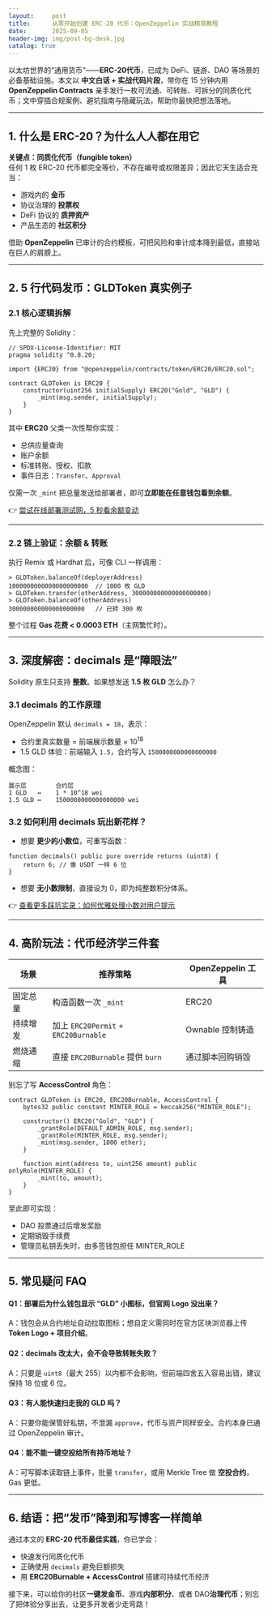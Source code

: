 ```yaml
---
layout:     post
title:      从零开始创建 ERC-20 代币：OpenZeppelin 实战精简教程
date:       2025-09-05
header-img: img/post-bg-desk.jpg
catalog: true
---
```


以太坊世界的“通用货币”——**ERC-20代币**，已成为 DeFi、链游、DAO 等场景的必备基础设施。本文以 **中文白话 + 实战代码片段**，带你在 15 分钟内用 **OpenZeppelin Contracts** 亲手发行一枚可流通、可转账、可拆分的同质化代币；文中穿插合规案例、避坑指南与隐藏玩法，帮助你最快把想法落地。

---

## 1. 什么是 ERC-20？为什么人人都在用它

**关键点：同质化代币（fungible token）**  
任何 1 枚 ERC-20 代币都完全等价，不存在编号或权限差异；因此它天生适合充当：

- 游戏内的 **金币**  
- 协议治理的 **投票权**  
- DeFi 协议的 **质押资产**  
- 产品生态的 **社区积分**

借助 **OpenZeppelin** 已审计的合约模板，可把风险和审计成本降到最低，直接站在巨人的肩膀上。

---

## 2. 5 行代码发币：GLDToken 真实例子

### 2.1 核心逻辑拆解

先上完整的 Solidity：  

```solidity
// SPDX-License-Identifier: MIT
pragma solidity ^0.8.20;

import {ERC20} from "@openzeppelin/contracts/token/ERC20/ERC20.sol";

contract GLDToken is ERC20 {
    constructor(uint256 initialSupply) ERC20("Gold", "GLD") {
        _mint(msg.sender, initialSupply);
    }
}
```

其中 **ERC20** 父类一次性帮你实现：

- 总供应量查询  
- 账户余额  
- 标准转账、授权、扣款  
- 事件日志：`Transfer`、`Approval`

仅需一次 `_mint` 把总量发送给部署者，即可**立即能在任意钱包看到余额**。

👉 [尝试在线部署测试网，5 秒看余额变动](https://okxdog.com/)

---

### 2.2 链上验证：余额 & 转账

执行 Remix 或 Hardhat 后，可像 CLI 一样调用：

```
> GLDToken.balanceOf(deployerAddress)
1000000000000000000000  // 1000 枚 GLD
> GLDToken.transfer(otherAddress, 300000000000000000000)
> GLDToken.balanceOf(otherAddress)
300000000000000000000   // 已转 300 枚
```

整个过程 **Gas 花费 < 0.0003 ETH**（主网繁忙时）。

---

## 3. 深度解密：decimals 是“障眼法”

Solidity 原生只支持 **整数**。如果想发送 **1.5 枚 GLD** 怎么办？

### 3.1 decimals 的工作原理

OpenZeppelin 默认 `decimals = 18`，表示：

- 合约里真实数量 = 前端展示数量 × 10<sup>18</sup>  
- 1.5 GLD 体验：前端输入 `1.5`，合约写入 `1500000000000000000`

概念图：

```
展示层        合约层
1 GLD   ↔    1 * 10^18 wei
1.5 GLD ↔    1500000000000000000 wei
```

### 3.2 如何利用 decimals 玩出新花样？

- 想要 **更少的小数位**，可重写函数：  

```solidity
function decimals() public pure override returns (uint8) {
    return 6; // 像 USDT 一样 6 位
}
```

- 想要 **无小数限制**，直接设为 0，即为纯整数积分体系。

👉 [查看更多踩坑实录：如何优雅处理小数对用户提示](https://okxdog.com/)

---

## 4. 高阶玩法：代币经济学三件套

| 场景 | 推荐策略 | OpenZeppelin 工具 |
|---|---|---|
| 固定总量 | 构造函数一次 `_mint` | ERC20 |
| 持续增发 | 加上 `ERC20Permit` + `ERC20Burnable` | Ownable 控制铸造 |
| 燃烧通缩 | 直接 `ERC20Burnable` 提供 `burn` | 通过脚本回购销毁 |

别忘了写 **AccessControl** 角色：  

```solidity
contract GLDToken is ERC20, ERC20Burnable, AccessControl {
    bytes32 public constant MINTER_ROLE = keccak256("MINTER_ROLE");

    constructor() ERC20("Gold", "GLD") {
        _grantRole(DEFAULT_ADMIN_ROLE, msg.sender);
        _grantRole(MINTER_ROLE, msg.sender);
        _mint(msg.sender, 1000 ether);
    }

    function mint(address to, uint256 amount) public onlyRole(MINTER_ROLE) {
        _mint(to, amount);
    }
}
```

至此即可实现：

- DAO 投票通过后增发奖励  
- 定期销毁手续费  
- 管理员私钥丢失时，由多签钱包担任 MINTER_ROLE

---

## 5. 常见疑问 FAQ

#### Q1：部署后为什么钱包显示 “GLD” 小图标，但官网 Logo 没出来？
A：钱包会从合约地址自动拉取图标；想自定义需同时在官方区块浏览器上传 **Token Logo + 项目介绍**。

#### Q2：decimals 改太大，会不会导致转账失败？
A：只要是 `uint8`（最大 255）以内都不会影响，但前端四舍五入容易出错，建议保持 18 位或 6 位。

#### Q3：有人能快速扫走我的 GLD 吗？
A：只要你能保管好私钥，不泄漏 `approve`，代币与资产同样安全。合约本身已通过 OpenZeppelin 审计。

#### Q4：能不能一键空投给所有持币地址？
A：可写脚本读取链上事件，批量 `transfer`，或用 Merkle Tree 做 **空投合约**，Gas 更低。

---

## 6. 结语：把“发币”降到和写博客一样简单

通过本文的 **ERC-20 代币最佳实践**，你已学会：  
- 快速发行同质化代币  
- 正确使用 `decimals` 避免巨额损失  
- 用 **ERC20Burnable + AccessControl** 搭建可持续代币经济  

接下来，可以给你的社区**一键发金币**、游戏**内部积分**、或者 DAO**治理代币**；别忘了把体验分享出去，让更多开发者少走弯路！